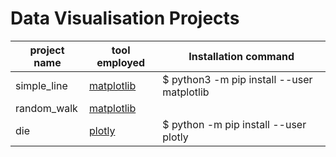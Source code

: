 # Data Visualisation Projects

| project name | tool employed| Installation command |
|-----|----|-----|
|simple_line |[matplotlib](https://matplotlib.org/gallery/) | $ python3 -m pip install --user matplotlib |
|random_walk | [matplotlib](https://matplotlib.org/gallery/)| |
|die | [plotly](https://plot.ly/python/)| $ python -m pip install --user plotly |

